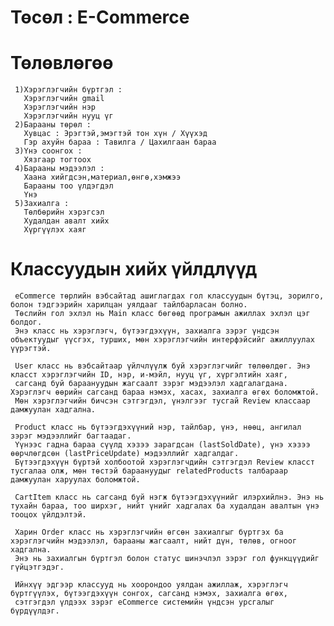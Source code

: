 #   Төсөл : E-Commerce

# Төлөвлөгөө
     1)Хэрэглэгчийн бүртгэл :   
       Хэрэглэгчийн gmail
       Хэрэглэгчийн нэр 
       Хэрэглэгчийн нууц үг
     2)Барааны төрөл :
       Хувцас : Эрэгтэй,эмэгтэй тон хүн / Хүүхэд
       Гэр ахуйн бараа : Тавилга / Цахилгаан бараа
     3)Үнэ соонгох :
       Хязгаар тогтоох
     4)Барааны мэдээлэл :
       Хаана хийгдсэн,материал,өнгө,хэмжээ
       Барааны тоо үлдэгдэл 
       Үнэ
     5)Захиалга :
       Төлбөрийн хэрэгсэл
       Худалдан авалт хийх
       Хүргүүлэх хаяг

# Классуудын хийх үйлдлүүд
     eCommerce төрлийн вэбсайтад ашиглагдах гол классуудын бүтэц, зорилго, болон тэдгээрийн харилцан уялдааг тайлбарласан болно. 
     Төслийн гол эхлэл нь Main класс бөгөөд програмын ажиллах эхлэл цэг болдог. 
     Энэ класс нь хэрэглэгч, бүтээгдэхүүн, захиалга зэрэг үндсэн объектуудыг үүсгэх, турших, мөн хэрэглэгчийн интерфэйсийг ажиллуулах үүрэгтэй.

     User класс нь вэбсайтаар үйлчлүүлж буй хэрэглэгчийг төлөөлдөг. Энэ класст хэрэглэгчийн ID, нэр, и-мэйл, нууц үг, хүргэлтийн хаяг, 
     сагсанд буй бараануудын жагсаалт зэрэг мэдээлэл хадгалагдана. Хэрэглэгч өөрийн сагсанд бараа нэмэх, хасах, захиалга өгөх боломжтой. 
     Мөн хэрэглэгчийн бичсэн сэтгэгдэл, үнэлгээг тусгай Review классаар дамжуулан хадгална.

     Product класс нь бүтээгдэхүүний нэр, тайлбар, үнэ, нөөц, ангилал зэрэг мэдээллийг багтаадаг. 
     Үүнээс гадна бараа сүүлд хэзээ зарагдсан (lastSoldDate), үнэ хэзээ өөрчлөгдсөн (lastPriceUpdate) мэдээллийг хадгалдаг.           
     Бүтээгдэхүүн бүртэй холбоотой хэрэглэгчдийн сэтгэгдэл Review класст тусгалаа олж, мөн төстэй бараануудыг relatedProducts талбараар дамжуулан харуулах боломжтой.

     CartItem класс нь сагсанд буй нэгж бүтээгдэхүүнийг илэрхийлнэ. Энэ нь тухайн бараа, тоо ширхэг, нийт үнийг хадгалах ба худалдан авалтын үнэ тооцох үйлдэлтэй.

     Харин Order класс нь хэрэглэгчийн өгсөн захиалгыг бүртгэх ба хэрэглэгчийн мэдээлэл, барааны жагсаалт, нийт дүн, төлөв, огноог хадгална. 
     Энэ нь захиалгын бүртгэл болон статус шинэчлэл зэрэг гол функцүүдийг гүйцэтгэдэг.

     Ийнхүү эдгээр классууд нь хоорондоо уялдан ажиллаж, хэрэглэгч бүртгүүлэх, бүтээгдэхүүн сонгох, сагсанд нэмэх, захиалга өгөх, 
     сэтгэгдэл үлдээх зэрэг eCommerce системийн үндсэн урсгалыг бүрдүүлдэг.

